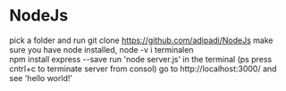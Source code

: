 # NodeJs
pick a folder and run git clone https://github.com/adipadi/NodeJs
make sure you have node installed, node -v i terminalen  
npm install express --save
run 'node server.js' in the terminal  (ps press cntrl+c to terminate server from consol)
go to http://localhost:3000/ and see 'hello world!'